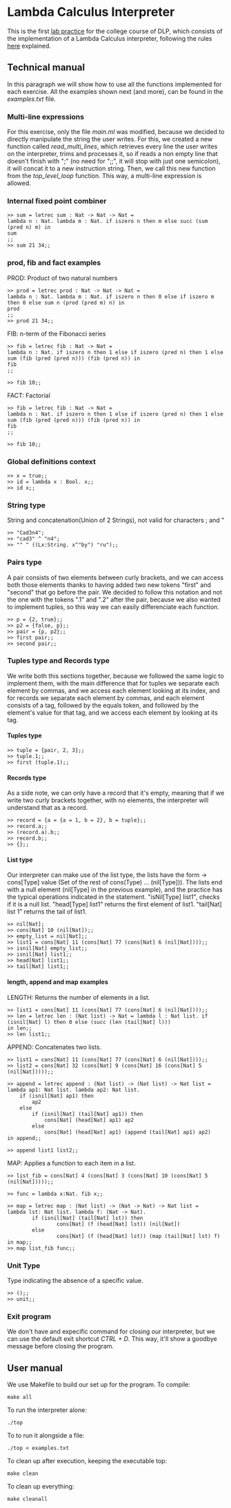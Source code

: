 # Lambda Calculus Interpreter
This is the first [lab practice](P1_DLP_Q7_2022_23.pdf) for the college course of DLP, which consists of the implementation of a Lambda Calculus interpreter, following the rules [here](summary_of_rules.pdf) explained.

## Technical manual
In this paragraph we will show how to use all the functions implemented for each exercise. All the examples shown next (and more), can be found in the _examples.txt_ file.

### Multi-line expressions
For this exercise, only the file _main.ml_ was modified, because we decided to directly manipulate the string the user writes. For this, we created a new function called _read\_multi\_lines_, which retrieves every line the user writes on the interpreter, trims and processes it, so if reads a non empty line that doesn't finish with ";" (no need for ";;", it will stop with just one semicolon), it will concat it to a new instruction string. Then, we call this new function from the _top\_level\_loop_ function. This way, a multi-line expression is allowed.

### Internal fixed point combiner

```
>> sum = letrec sum : Nat -> Nat -> Nat =
lambda n : Nat. lambda m : Nat. if iszero n then m else succ (sum (pred n) m) in
sum
;;
>> sum 21 34;;
```

### prod, fib and fact examples

PROD:
Product of two natural numbers

```
>> prod = letrec prod : Nat -> Nat -> Nat =
lambda n : Nat. lambda m : Nat. if iszero n then 0 else if iszero m then 0 else sum n (prod (pred m) n) in
prod
;;
>> prod 21 34;;
```

FIB:
n-term of the Fibonacci series

```
>> fib = letrec fib : Nat -> Nat = 
lambda n : Nat. if iszero n then 1 else if iszero (pred n) then 1 else sum (fib (pred (pred n))) (fib (pred n)) in
fib
;;

>> fib 10;;
```

FACT:
Factorial

```
>> fib = letrec fib : Nat -> Nat = 
lambda n : Nat. if iszero n then 1 else if iszero (pred n) then 1 else sum (fib (pred (pred n))) (fib (pred n)) in
fib
;;

>> fib 10;;
```

### Global definitions context

```
>> x = true;;
>> id = lambda x : Bool. x;;
>> id x;;
```

### String type
String and concatenation(Union of 2 Strings), not valid for characters ; and "

```
>> "Cad3n4";
>> "cad3" ^ "n4";
>> "" ^ ((Lx:String. x^"by") "ru");;
```

### Pairs type
A pair consists of two elements between curly brackets, and we can access both those elements thanks to having added two new tokens "first" and "second" that go before the pair. We decided to follow this notation and not the one with the tokens ".1" and ".2" after the pair, because we also wanted to implement tuples, so this way we can easily differenciate each function.

```
>> p = {2, true};;
>> p2 = {false, p};;
>> pair = {p, p2};;
>> first pair;;
>> second pair;;
```

### Tuples type and Records type
We write both this sections together, because we followed the same logic to implement them, with the main difference that for tuples we separate each element by commas, and we access each element looking at its index, and for records we separate each element by commas, and each element consists of a tag, followed by the equals token, and followed by the element's value for that tag, and we access each element by looking at its tag.

#### Tuples type

```
>> tuple = {pair, 2, 3};;
>> tuple.1;;
>> first (tuple.1);;
```

#### Records type
As a side note, we can only have a record that it's empty, meaning that if we write two curly brackets together, with no elements, the interpreter will understand that as a record.

```
>> record = {a = {a = 1, b = 2}, b = tuple};;
>> record.a;;
>> (record.a).b;;
>> record.b;;
>> {};;
```

#### List type
Our interpreter can make use of the list type, the lists have the form -> cons[Type] value (Set of the rest of cons(Type) ... (nil[Type])). The lists end with a null element (nil[Type] in the previous example), and the practice has the typical operations indicated in the statement.
"isNil[Type] list1", checks if it is a null list. "head[Type] list1" returns the first element of list1. "tail[Nat] list 1" returns the tail of list1.

```
>> nil[Nat];
>> cons[Nat] 10 (nil[Nat]);;
>> empty_list = nil[Nat];;
>> list1 = cons[Nat] 11 (cons[Nat] 77 (cons[Nat] 6 (nil[Nat])));;
>> isnil[Nat] empty_list;;
>> isnil[Nat] list1;;
>> head[Nat] list1;;
>> tail[Nat] list1;;
```

#### length, append and map examples

LENGTH:
Returns the number of elements in a list.

```
>> list1 = cons[Nat] 11 (cons[Nat] 77 (cons[Nat] 6 (nil[Nat])));;
>> len = letrec len : (Nat list) -> Nat = lambda l : Nat list. if (isnil[Nat] l) then 0 else (succ (len (tail[Nat] l)))
in len;;
>> len list1;;
```

APPEND:
Concatenates two lists.

```
>> list1 = cons[Nat] 11 (cons[Nat] 77 (cons[Nat] 6 (nil[Nat])));;
>> list2 = cons[Nat] 32 (cons[Nat] 9 (cons[Nat] 16 (cons[Nat] 5 (nil[Nat]))));;

>> append = letrec append : (Nat list) -> (Nat list) -> Nat list = lambda ap1: Nat list. lambda ap2: Nat list.
	if (isnil[Nat] ap1) then
		ap2
	else
		if (isnil[Nat] (tail[Nat] ap1)) then	
			cons[Nat] (head[Nat] ap1) ap2
		else
			cons[Nat] (head[Nat] ap1) (append (tail[Nat] ap1) ap2) 
in append;;

>> append list1 list2;;
```

MAP:
Applies a function to each item in a list.

```
>> list_fib = cons[Nat] 4 (cons[Nat] 3 (cons[Nat] 10 (cons[Nat] 5 (nil[Nat]))));;

>> func = lambda x:Nat. fib x;;

>> map = letrec map : (Nat list) -> (Nat -> Nat) -> Nat list =
lambda lst: Nat list. lambda f: (Nat -> Nat). 
        if (isnil[Nat] (tail[Nat] lst)) then
                cons[Nat] (f (head[Nat] lst)) (nil[Nat])
        else
                cons[Nat] (f (head[Nat] lst)) (map (tail[Nat] lst) f)
in map;;
>> map list_fib func;;
```

### Unit Type
Type indicating the absence of a specific value.

```
>> ();;
>> unit;;
```

### Exit program
We don't have and expecific command for closing our interpreter, but we can use the default exit shortcut _CTRL + D_. This way, it'll show a goodbye message before closing the program.

## User manual
We use Makefile to build our set up for the program.
To compile:
```
make all
```

To run the interpreter alone:
```
./top
```

To to run it alongside a file:
```
./top < examples.txt
```

To clean up after execution, keeping the executable top:
```
make clean
```

To clean up everything:
```
make cleanall
```
